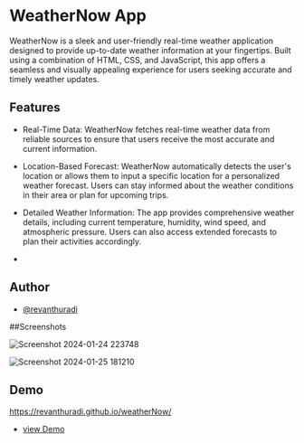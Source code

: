 
# WeatherNow App



WeatherNow is a sleek and user-friendly real-time weather application designed to provide up-to-date weather information at your fingertips. Built using a combination of HTML, CSS, and JavaScript, this app offers a seamless and visually appealing experience for users seeking accurate and timely weather updates.
## Features

- Real-Time Data: WeatherNow fetches real-time weather data from reliable sources to ensure that users receive the most accurate and current information.

- Location-Based Forecast: WeatherNow automatically detects the user's location or allows them to input a specific location for a personalized weather forecast. Users can stay informed about the weather conditions in their area or plan for upcoming trips.

- Detailed Weather Information: The app provides comprehensive weather details, including current temperature, humidity, wind speed, and atmospheric pressure. Users can also access extended forecasts to plan their activities accordingly.
- 

## Author

- [@revanthuradi](https://www.github.com/revanthuradi)

##Screenshots


![Screenshot 2024-01-24 223748](https://github.com/revanthuradi/weatherNow/assets/155978701/f45a19e2-bb13-4ab3-93cc-fea07edecee1)

![Screenshot 2024-01-25 181210](https://github.com/revanthuradi/weatherNow/assets/155978701/a8926627-ad85-4c37-bbd9-85741dfa02ed)

## Demo

https://revanthuradi.github.io/weatherNow/

- [view Demo](https://revanthuradi.github.io/weatherNow/)



